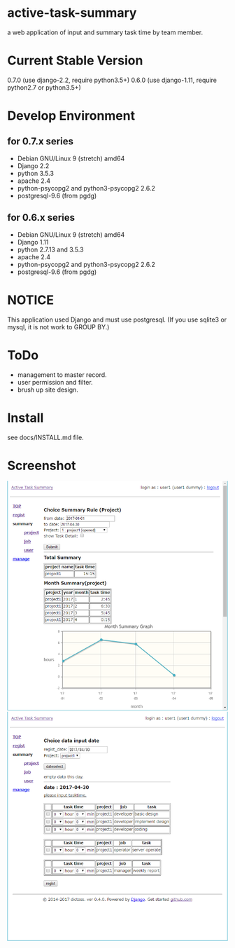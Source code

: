 # active-task-summary

a web application of input and summary task time by team member.

# Current Stable Version

0.7.0 (use django-2.2, require python3.5+)
0.6.0 (use django-1.11, require python2.7 or python3.5+)

# Develop Environment

## for 0.7.x series

- Debian GNU/Linux 9 (stretch) amd64
- Django 2.2
- python 3.5.3
- apache 2.4
- python-psycopg2 and python3-psycopg2 2.6.2
- postgresql-9.6 (from pgdg)

## for 0.6.x series

- Debian GNU/Linux 9 (stretch) amd64
- Django 1.11
- python 2.7.13 and 3.5.3
- apache 2.4
- python-psycopg2 and python3-psycopg2 2.6.2
- postgresql-9.6 (from pgdg)

# NOTICE

This application used Django and must use postgresql.
(If you use sqlite3 or mysql, it is not work to GROUP BY.)

# ToDo

- management to master record.
- user permission and filter.
- brush up site design.

# Install

see docs/INSTALL.md file.

# Screenshot

![summary_project](docs/screenshot/summary_project.png "summary project form")
![regist](docs/screenshot/regist.png "regist form")
